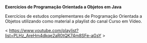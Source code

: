 **Exercícios de Programação Orientada a Objetos em Java**

Exercícios de estudos complementares de Programação Orientada a Objetos utilizando como material a playlist do canal Curso em Vídeo.

< https://www.youtube.com/playlist?list=PLHz_AreHm4dkqe2aR0tQK74m8SFe-aGsY >
